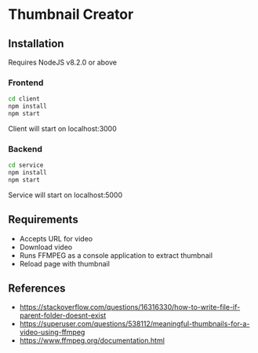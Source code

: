 # Thumbnail Creator 
## Installation
Requires NodeJS v8.2.0 or above
### Frontend
```bash
cd client
npm install
npm start
```
Client will start on localhost:3000

### Backend
```bash
cd service
npm install
npm start
```
Service will start on localhost:5000

## Requirements
* Accepts URL for video
* Download video
* Runs FFMPEG as a console application to extract thumbnail
* Reload page with thumbnail

## References
* https://stackoverflow.com/questions/16316330/how-to-write-file-if-parent-folder-doesnt-exist
* https://superuser.com/questions/538112/meaningful-thumbnails-for-a-video-using-ffmpeg
* https://www.ffmpeg.org/documentation.html
